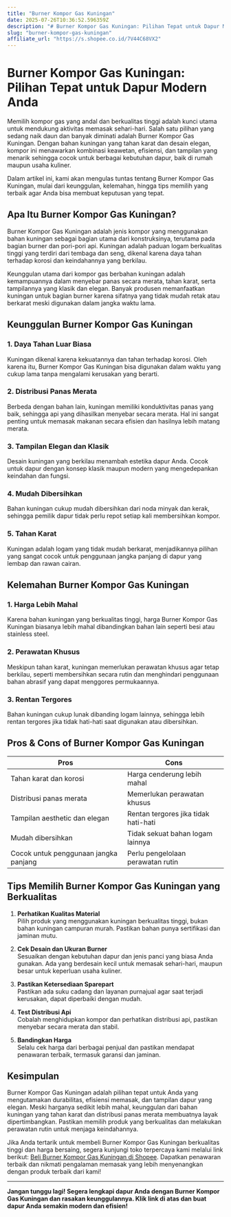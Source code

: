 ```yaml
---
title: "Burner Kompor Gas Kuningan"
date: 2025-07-26T10:36:52.596359Z
description: "# Burner Kompor Gas Kuningan: Pilihan Tepat untuk Dapur Modern Anda..."
slug: "burner-kompor-gas-kuningan"
affiliate_url: "https://s.shopee.co.id/7V44C68VX2"
---
```

# Burner Kompor Gas Kuningan: Pilihan Tepat untuk Dapur Modern Anda

Memilih kompor gas yang andal dan berkualitas tinggi adalah kunci utama untuk mendukung aktivitas memasak sehari-hari. Salah satu pilihan yang sedang naik daun dan banyak diminati adalah Burner Kompor Gas Kuningan. Dengan bahan kuningan yang tahan karat dan desain elegan, kompor ini menawarkan kombinasi keawetan, efisiensi, dan tampilan yang menarik sehingga cocok untuk berbagai kebutuhan dapur, baik di rumah maupun usaha kuliner.

Dalam artikel ini, kami akan mengulas tuntas tentang Burner Kompor Gas Kuningan, mulai dari keunggulan, kelemahan, hingga tips memilih yang terbaik agar Anda bisa membuat keputusan yang tepat.

## Apa Itu Burner Kompor Gas Kuningan?

Burner Kompor Gas Kuningan adalah jenis kompor yang menggunakan bahan kuningan sebagai bagian utama dari konstruksinya, terutama pada bagian burner dan pori-pori api. Kuningan adalah paduan logam berkualitas tinggi yang terdiri dari tembaga dan seng, dikenal karena daya tahan terhadap korosi dan keindahannya yang berkilau.

Keunggulan utama dari kompor gas berbahan kuningan adalah kemampuannya dalam menyebar panas secara merata, tahan karat, serta tampilannya yang klasik dan elegan. Banyak produsen memanfaatkan kuningan untuk bagian burner karena sifatnya yang tidak mudah retak atau berkarat meski digunakan dalam jangka waktu lama.

## Keunggulan Burner Kompor Gas Kuningan

### 1. **Daya Tahan Luar Biasa**
Kuningan dikenal karena kekuatannya dan tahan terhadap korosi. Oleh karena itu, Burner Kompor Gas Kuningan bisa digunakan dalam waktu yang cukup lama tanpa mengalami kerusakan yang berarti.

### 2. **Distribusi Panas Merata**
Berbeda dengan bahan lain, kuningan memiliki konduktivitas panas yang baik, sehingga api yang dihasilkan menyebar secara merata. Hal ini sangat penting untuk memasak makanan secara efisien dan hasilnya lebih matang merata.

### 3. **Tampilan Elegan dan Klasik**
Desain kuningan yang berkilau menambah estetika dapur Anda. Cocok untuk dapur dengan konsep klasik maupun modern yang mengedepankan keindahan dan fungsi.

### 4. **Mudah Dibersihkan**
Bahan kuningan cukup mudah dibersihkan dari noda minyak dan kerak, sehingga pemilik dapur tidak perlu repot setiap kali membersihkan kompor.

### 5. **Tahan Karat**
Kuningan adalah logam yang tidak mudah berkarat, menjadikannya pilihan yang sangat cocok untuk penggunaan jangka panjang di dapur yang lembap dan rawan cairan.

## Kelemahan Burner Kompor Gas Kuningan

### 1. **Harga Lebih Mahal**
Karena bahan kuningan yang berkualitas tinggi, harga Burner Kompor Gas Kuningan biasanya lebih mahal dibandingkan bahan lain seperti besi atau stainless steel.

### 2. **Perawatan Khusus**
Meskipun tahan karat, kuningan memerlukan perawatan khusus agar tetap berkilau, seperti membersihkan secara rutin dan menghindari penggunaan bahan abrasif yang dapat menggores permukaannya.

### 3. **Rentan Tergores**
Bahan kuningan cukup lunak dibanding logam lainnya, sehingga lebih rentan tergores jika tidak hati-hati saat digunakan atau dibersihkan.

## Pros & Cons of Burner Kompor Gas Kuningan

| **Pros**                                   | **Cons**                                         |
|--------------------------------------------|--------------------------------------------------|
| Tahan karat dan korosi                   | Harga cenderung lebih mahal                  |
| Distribusi panas merata                   | Memerlukan perawatan khusus                      |
| Tampilan aesthetic dan elegan             | Rentan tergores jika tidak hati-hati        |
| Mudah dibersihkan                        | Tidak sekuat bahan logam lainnya               |
| Cocok untuk penggunaan jangka panjang | Perlu pengelolaan perawatan rutin             |

## Tips Memilih Burner Kompor Gas Kuningan yang Berkualitas

1. **Perhatikan Kualitas Material**  
Pilih produk yang menggunakan kuningan berkualitas tinggi, bukan bahan kuningan campuran murah. Pastikan bahan punya sertifikasi dan jaminan mutu.

2. **Cek Desain dan Ukuran Burner**  
Sesuaikan dengan kebutuhan dapur dan jenis panci yang biasa Anda gunakan. Ada yang berdesain kecil untuk memasak sehari-hari, maupun besar untuk keperluan usaha kuliner.

3. **Pastikan Ketersediaan Sparepart**  
Pastikan ada suku cadang dan layanan purnajual agar saat terjadi kerusakan, dapat diperbaiki dengan mudah.

4. **Test Distribusi Api**  
Cobalah menghidupkan kompor dan perhatikan distribusi api, pastikan menyebar secara merata dan stabil.

5. **Bandingkan Harga**  
Selalu cek harga dari berbagai penjual dan pastikan mendapat penawaran terbaik, termasuk garansi dan jaminan.

## Kesimpulan

Burner Kompor Gas Kuningan adalah pilihan tepat untuk Anda yang mengutamakan durabilitas, efisiensi memasak, dan tampilan dapur yang elegan. Meski harganya sedikit lebih mahal, keunggulan dari bahan kuningan yang tahan karat dan distribusi panas merata membuatnya layak dipertimbangkan. Pastikan memilih produk yang berkualitas dan melakukan perawatan rutin untuk menjaga keindahannya.

Jika Anda tertarik untuk membeli Burner Kompor Gas Kuningan berkualitas tinggi dan harga bersaing, segera kunjungi toko terpercaya kami melalui link berikut: [Beli Burner Kompor Gas Kuningan di Shopee](https://s.shopee.co.id/7V44C68VX2). Dapatkan penawaran terbaik dan nikmati pengalaman memasak yang lebih menyenangkan dengan produk terbaik dari kami!

---

**Jangan tunggu lagi! Segera lengkapi dapur Anda dengan Burner Kompor Gas Kuningan dan rasakan keunggulannya. Klik link di atas dan buat dapur Anda semakin modern dan efisien!**
